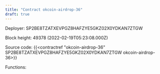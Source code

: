 ```yaml
---
title: "Contract okcoin-airdrop-36"
draft: true
---
```

Deployer: SP2BE8TZATXEVPGZ8HAFZYE5GKZ02X0YDKAN7ZTGW


 



Block height: 49378 (2022-02-19T05:23:08.000Z)

Source code: {{<contractref "okcoin-airdrop-36" SP2BE8TZATXEVPGZ8HAFZYE5GKZ02X0YDKAN7ZTGW okcoin-airdrop-36>}}

Functions:


